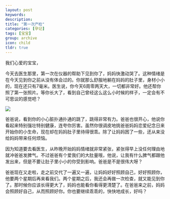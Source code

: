 ```yaml
---
layout: post
keywords: 
description: 
title: "第一次产检"
categories: [孕记]
tags: [宝宝]
group: archive
icon: child
tldr: true
---
```


我们心爱的宝宝，

今天去医生那里，第一次在仪器的帮助下见到你了，妈妈快激动哭了。这种情绪是在今天见到你之前从没有体会过的。你就那么舒服地躺在妈妈的肚子里，身材小小的，现在还只有7毫米。医生说，你今天6周零两天大，一切都非常好。他还帮你照了第一张照片。等你长大了，看到自己曾经这么这么小时候的样子，一定会有不可思议的感觉吧？

<img src="../../../../image/post/150126-1st-photo.JPG" />

爸爸说，看到你的小心脏扑通扑通的跳了，跳得非常有力。爸爸也很开心，他说你看起来特别强壮特别健康，连夸你厉害。虽然你很调皮地挑爸爸妈妈恋爱纪念日来开始你的小生命，现在却在妈妈肚子里待得很乖。除了让妈妈困了一些，还从来没给妈妈带来任何烦恼。

因为知道要去看医生，从昨晚开始妈妈情绪就非常紧张，紧张得早上没任何理由地就冲爸爸发脾气。不过爸爸有个爱我们的大肚量哦，他说，让我有什么脾气都跟他发出来，但是不要让肚子里小小的你受到影响。爸爸是不是很伟大呀？

爸爸现在又走啦，走之前交代了一遍又一遍，让妈妈好好照顾自己，好好照顾你，他要两个星期后再来看我们。两个星期之后，我还会再做一次检查，就又能见到你了。那时候你应该长得更大了，妈妈也能看你看得更清楚了。在爸爸来之前，妈妈会照顾好自己，从而照顾好你。你也要继续乖乖的，快快地成长，好吗？


